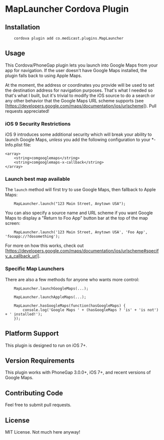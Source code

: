 # MapLauncher Cordova Plugin

## Installation

```
    cordova plugin add co.medicast.plugins.MapLauncher
```

## Usage

This Cordova/PhoneGap plugin lets you launch into Google Maps from your app for navigation.  If the user doesn't have Google Maps installed, the plugin falls back to using Apple Maps.

At the moment, the address or coordinates you provide will be used to set the destination address for navigation purposes.  That's what I needed so that's what I built, but it's trivial to modify the iOS source to do a search or any other behavior that the Google Maps URL scheme supports (see [https://developers.google.com/maps/documentation/ios/urlscheme]).  Pull requests appreciated!

### iOS 9 Security Restrictions

iOS 9 introduces some additional security which will break your ability to launch Google Maps, *unless* you add the following configuration to your *-Info.plist file:

```
<array>
    <string>comgooglemaps</string>
    <string>comgooglemaps-x-callback</string>
</array>
```

### Launch best map available

The ```launch``` method will first try to use Google Maps, then fallback to Apple Maps:

```
	MapLauncher.launch("123 Main Street, Anytown USA");

```

You can also specify a source name and URL scheme if you want Google Maps to display a "Return to Foo App" button bar at the top of the map screen:

```
	MapLauncher.launch('123 Main Street, Anytown USA', 'Foo App', 'fooapp://?dosomething');

```

For more on how this works, check out [https://developers.google.com/maps/documentation/ios/urlscheme#specify_a_callback_url].

### Specific Map Launchers

There are also a few methods for anyone who wants more control:

```
	MapLauncher.launchGoogleMaps(...);

	MapLauncher.launchAppleMaps(...);

	MapLauncher.hasGoogleMaps(function(hasGoogleMaps) {
		console.log('Google Maps ' + (hasGoogleMaps ? 'is' + 'is not') + ' installed!');
	});
```

## Platform Support

This plugin is designed to run on iOS 7+.

## Version Requirements

This plugin works with PhoneGap 3.0.0+, iOS 7+, and recent versions of Google Maps.

## Contributing Code

Feel free to submit pull requests.

## License

MIT License.  Not much here anyway!
